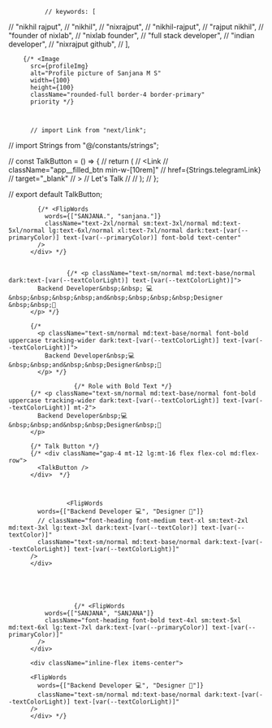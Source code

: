               // keywords: [
  //   "nikhil rajput",
  //   "nikhil",
  //   "nixrajput",
  //   "nikhil-rajput",
  //   "rajput nikhil",
  //   "founder of nixlab",
  //   "nixlab founder",
  //   "full stack developer",
  //   "indian developer",
  //   "nixrajput github",
  // ],



        {/* <Image
          src={profileImg}
          alt="Profile picture of Sanjana M S"
          width={100}
          height={100}
          className="rounded-full border-4 border-primary"
          priority */}



          // import Link from "next/link";
// import Strings from "@/constants/strings";

// const TalkButton = () => {
//   return (
//     <Link
//       className="app__filled_btn min-w-[10rem]"
//       href={Strings.telegramLink}
//       target="_blank"
//     >
//       Let&apos;s Talk
//     </Link>
//   );
// };

// export default TalkButton;



            
            {/* <FlipWords
              words={["SANJANA.", "sanjana."]}
              className="text-2xl/normal sm:text-3xl/normal md:text-5xl/normal lg:text-6xl/normal xl:text-7xl/normal dark:text-[var(--primaryColor)] text-[var(--primaryColor)] font-bold text-center"
            />
          </div> */}


                    {/* <p className="text-sm/normal md:text-base/normal dark:text-[var(--textColorLight)] text-[var(--textColorLight)]">
            Backend Developer&nbsp;&nbsp; 💻 &nbsp;&nbsp;&nbsp;&nbsp;and&nbsp;&nbsp;&nbsp;&nbsp;Designer &nbsp;&nbsp;🎨
          </p> */}

          {/* 
            <p className="text-sm/normal md:text-base/normal font-bold uppercase tracking-wider dark:text-[var(--textColorLight)] text-[var(--textColorLight)]">
              Backend Developer&nbsp;💻&nbsp;&nbsp;and&nbsp;&nbsp;Designer&nbsp;🎨
            </p> */}

                      {/* Role with Bold Text */}
          {/* <p className="text-sm/normal md:text-base/normal font-bold uppercase tracking-wider dark:text-[var(--textColorLight)] text-[var(--textColorLight)] mt-2">
            Backend Developer&nbsp;💻&nbsp;&nbsp;and&nbsp;&nbsp;Designer&nbsp;🎨
          </p>

          {/* Talk Button */}
          {/* <div className="gap-4 mt-12 lg:mt-16 flex flex-col md:flex-row">
            <TalkButton />
          </div>  */}



                    <FlipWords
            words={["Backend Developer 💻", "Designer 🎨"]}
            // className="font-heading font-medium text-xl sm:text-2xl md:text-3xl lg:text-3xl dark:text-[var(--textColor)] text-[var(--textColor)]"
            className="text-sm/normal md:text-base/normal dark:text-[var(--textColorLight)] text-[var(--textColorLight)]"
          />
          </div>





                      {/* <FlipWords
              words={["SANJANA", "SANJANA"]}
              className="font-heading font-bold text-4xl sm:text-5xl md:text-6xl lg:text-7xl dark:text-[var(--primaryColor)] text-[var(--primaryColor)]"
            />
          </div>
  
          <div className="inline-flex items-center">

          <FlipWords
            words={["Backend Developer 💻", "Designer 🎨"]}
            className="text-sm/normal md:text-base/normal dark:text-[var(--textColorLight)] text-[var(--textColorLight)]"
          />
          </div> */}
